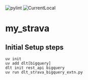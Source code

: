 ![pylint](https://img.shields.io/badge/pylint-7.92-yellow)
![CurrentLocal](https://img.shields.io/badge/machine-Latitude-brightgreen)

# my_strava



## Initial Setup steps

```
uv init
uv add dlt[bigquery]
dlt init rest_api bigquery
uv run dlt_strava_bigquery_extn.py

```
